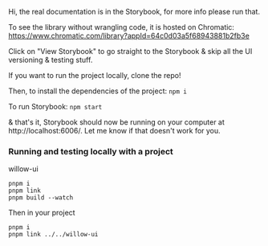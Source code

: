 Hi, the real documentation is in the Storybook, for more info please run that.

To see the library without wrangling code, it is hosted on Chromatic: https://www.chromatic.com/library?appId=64c0d03a5f68943881b2fb3e

Click on "View Storybook" to go straight to the Storybook & skip all the UI versioning & testing stuff.

If you want to run the project locally, clone the repo!

Then, to install the dependencies of the project:
`npm i`

To run Storybook:
`npm start`

& that's it, Storybook should now be running on your computer at http://localhost:6006/. Let me know if that doesn't work for you.

### Running and testing locally with a project

willow-ui

```
pnpm i
pnpm link
pnpm build --watch
```

Then in your project

```
pnpm i
pnpm link ../../willow-ui
```
